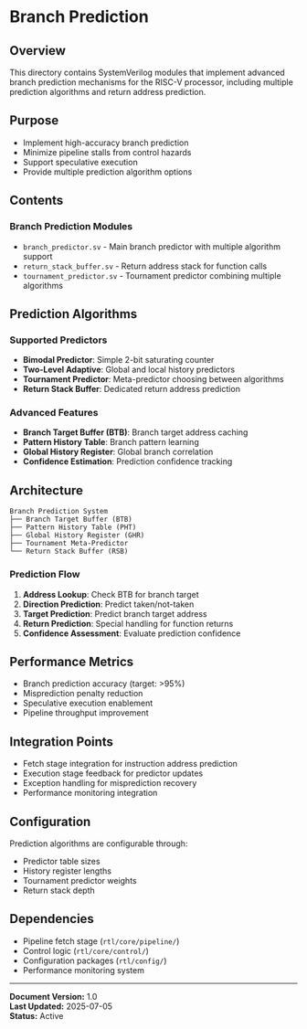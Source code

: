 # Branch Prediction

## Overview
This directory contains SystemVerilog modules that implement advanced branch prediction mechanisms for the RISC-V processor, including multiple prediction algorithms and return address prediction.

## Purpose
- Implement high-accuracy branch prediction
- Minimize pipeline stalls from control hazards
- Support speculative execution
- Provide multiple prediction algorithm options

## Contents

### Branch Prediction Modules
- `branch_predictor.sv` - Main branch predictor with multiple algorithm support
- `return_stack_buffer.sv` - Return address stack for function calls
- `tournament_predictor.sv` - Tournament predictor combining multiple algorithms

## Prediction Algorithms

### Supported Predictors
- **Bimodal Predictor**: Simple 2-bit saturating counter
- **Two-Level Adaptive**: Global and local history predictors
- **Tournament Predictor**: Meta-predictor choosing between algorithms
- **Return Stack Buffer**: Dedicated return address prediction

### Advanced Features
- **Branch Target Buffer (BTB)**: Branch target address caching
- **Pattern History Table**: Branch pattern learning
- **Global History Register**: Global branch correlation
- **Confidence Estimation**: Prediction confidence tracking

## Architecture
```
Branch Prediction System
├── Branch Target Buffer (BTB)
├── Pattern History Table (PHT)
├── Global History Register (GHR)
├── Tournament Meta-Predictor
└── Return Stack Buffer (RSB)
```

### Prediction Flow
1. **Address Lookup**: Check BTB for branch target
2. **Direction Prediction**: Predict taken/not-taken
3. **Target Prediction**: Predict branch target address
4. **Return Prediction**: Special handling for function returns
5. **Confidence Assessment**: Evaluate prediction confidence

## Performance Metrics
- Branch prediction accuracy (target: >95%)
- Misprediction penalty reduction
- Speculative execution enablement
- Pipeline throughput improvement

## Integration Points
- Fetch stage integration for instruction address prediction
- Execution stage feedback for predictor updates
- Exception handling for misprediction recovery
- Performance monitoring integration

## Configuration
Prediction algorithms are configurable through:
- Predictor table sizes
- History register lengths
- Tournament predictor weights
- Return stack depth

## Dependencies
- Pipeline fetch stage (`rtl/core/pipeline/`)
- Control logic (`rtl/core/control/`)
- Configuration packages (`rtl/config/`)
- Performance monitoring system

---
**Document Version:** 1.0  
**Last Updated:** 2025-07-05  
**Status:** Active 